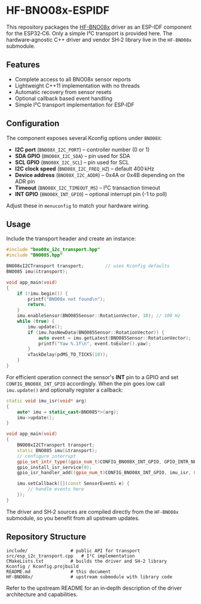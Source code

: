 # HF-BNO08x-ESPIDF
This repository packages the [HF-BNO08x](https://github.com/N3b3x/HF-BNO08x) driver as an ESP-IDF component for the ESP32‑C6. Only a simple I²C transport is provided here. The hardware‑agnostic C++ driver and vendor SH‑2 library live in the `HF-BNO08x` submodule.

## Features

- Complete access to all BNO08x sensor reports
- Lightweight C++11 implementation with no threads
- Automatic recovery from sensor resets
- Optional callback based event handling
- Simple I²C transport implementation for ESP‑IDF

## Configuration

The component exposes several Kconfig options under `BNO08X`:

- **I2C port** (`BNO08X_I2C_PORT`) – controller number (0 or 1)
- **SDA GPIO** (`BNO08X_I2C_SDA`) – pin used for SDA
- **SCL GPIO** (`BNO08X_I2C_SCL`) – pin used for SCL
- **I2C clock speed** (`BNO08X_I2C_FREQ_HZ`) – default 400 kHz
- **Device address** (`BNO08X_I2C_ADDR`) – 0x4A or 0x4B depending on the ADR pin
- **Timeout** (`BNO08X_I2C_TIMEOUT_MS`) – I²C transaction timeout
- **INT GPIO** (`BNO08X_INT_GPIO`) – optional interrupt pin (-1 to poll)

Adjust these in `menuconfig` to match your hardware wiring.

## Usage

Include the transport header and create an instance:

```cpp
#include "bno08x_i2c_transport.hpp"
#include "BNO085.hpp"

BNO08xI2CTransport transport;        // uses Kconfig defaults
BNO085 imu(&transport);

void app_main(void)
{
    if (!imu.begin()) {
        printf("BNO08x not found\n");
        return;
    }
    imu.enableSensor(BNO085Sensor::RotationVector, 10); // 100 Hz
    while (true) {
        imu.update();
        if (imu.hasNewData(BNO085Sensor::RotationVector)) {
            auto event = imu.getLatest(BNO085Sensor::RotationVector);
            printf("Yaw %.1f\n", event.toEuler().yaw);
        }
        vTaskDelay(pdMS_TO_TICKS(10));
    }
}
```

For efficient operation connect the sensor's **INT** pin to a GPIO and set
`CONFIG_BNO08X_INT_GPIO` accordingly. When the pin goes low call `imu.update()`
and optionally register a callback:

```cpp
static void imu_isr(void* arg)
{
    auto* imu = static_cast<BNO085*>(arg);
    imu->update();
}

void app_main(void)
{
    BNO08xI2CTransport transport;
    static BNO085 imu(&transport);
    // configure interrupt
    gpio_set_intr_type((gpio_num_t)CONFIG_BNO08X_INT_GPIO, GPIO_INTR_NEGEDGE);
    gpio_install_isr_service(0);
    gpio_isr_handler_add((gpio_num_t)CONFIG_BNO08X_INT_GPIO, imu_isr, &imu);

    imu.setCallback([](const SensorEvent& e) {
        // handle events here
    });
}
```

The driver and SH‑2 sources are compiled directly from the `HF-BNO08x`
submodule, so you benefit from all upstream updates.

## Repository Structure

```
include/                # public API for transport
src/esp_i2c_transport.cpp   # I²C implementation
CMakeLists.txt          # builds the driver and SH‑2 library
Kconfig / Kconfig.projbuild
README.md               # this document
HF-BNO08x/              # upstream submodule with library code
```

Refer to the upstream README for an in‑depth description of the driver
architecture and capabilities.
